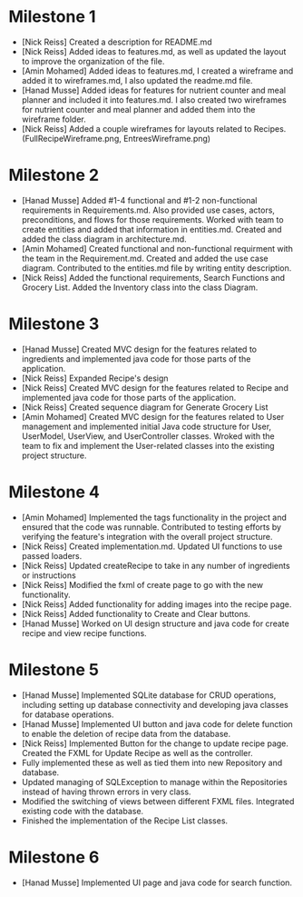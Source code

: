# Milestone 1
- [Nick Reiss] Created a description for README.md
- [Nick Reiss] Added ideas to features.md, as well as updated the layout to improve the organization of the file.
- [Amin Mohamed] Added ideas to features.md, I created a wireframe and added it to wireframes.md, I also updated the readme.md file.
- 	[Hanad Musse] Added ideas for features for nutrient counter and meal planner and included it into features.md. I also created two wireframes for nutrient counter and meal planner and added them into the wireframe folder. 
- [Nick Reiss] Added a couple wireframes for layouts related to Recipes. (FullRecipeWireframe.png, EntreesWireframe.png)

# Milestone 2
- [Hanad Musse] Added #1-4 functional and #1-2 non-functional requirements in Requirements.md. Also provided use cases, actors, preconditions, and flows for those requirements. Worked with team to create entities and added that information in entities.md. Created and added the class diagram in architecture.md.
- [Amin Mohamed] Created functional and non-functional requirment with the team in the Requirement.md. Created and added the use case diagram. Contributed to the entities.md file by writing entity description.
- [Nick Reiss] Added the functional requirements, Search Functions and Grocery List. Added the Inventory class into the class Diagram. 

# Milestone 3
- [Hanad Musse] Created MVC design for the features related to ingredients and implemented java code for those parts of the application.
- [Nick Reiss] Expanded Recipe's design 
- [Nick Reiss] Created MVC design for the features related to Recipe and implemented java code for those parts of the application.
- [Nick Reiss] Created sequence diagram for Generate Grocery List
- [Amin Mohamed] Created MVC design for the features related to User management and implemented initial Java code structure for User, UserModel, UserView, and UserController classes. Wroked with the team to fix and implement the User-related classes into the existing project structure.

# Milestone 4
- [Amin Mohamed] Implemented the tags functionality in the project and ensured that the code was runnable. Contributed to testing efforts by verifying the feature's integration with the overall project structure.
- [Nick Reiss] Created implementation.md. Updated UI functions to use passed loaders.
- [Nick Reiss] Updated createRecipe to take in any number of ingredients or instructions
- [Nick Reiss] Modified the fxml of create page to go with the new functionality.
- [Nick Reiss] Added functionality for adding images into the recipe page.
- [Nick Reiss] Added functionality to Create and Clear buttons.
- [Hanad Musse] Worked on UI design structure and java code for create recipe and view recipe functions. 

# Milestone 5
- [Hanad Musse] Implemented SQLite database for CRUD operations, including setting up database connectivity and developing java classes for database operations.
- [Hanad Musse] Implemented UI button and java code for delete function to enable the deletion of recipe data from the database.   
- [Nick Reiss] Implemented Button for the change to update recipe page. Created the FXML for Update Recipe as well as the controller.
- Fully implemented these as well as tied them into new Repository and database. 
- Updated managing of SQLException to manage within the Repositories instead of having thrown errors in very class.
- Modified the switching of views between different FXML files. Integrated existing code with the database.
- Finished the implementation of the Recipe List classes. 

# Milestone 6
- [Hanad Musse] Implemented UI page and java code for search function. 
